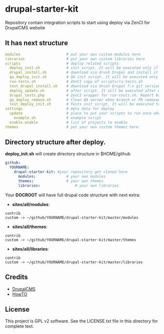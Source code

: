 # drupal-starter-kit
Repository contain integration scripts to start using deploy via ZenCI for DrupalCMS website

It has next structure
-------
```yaml
modules						# put your own custom modules here
libraries					# put your own custom libraries here
scripts						# deploy related scripts
  deploy_init.sh			# init script. It will be executed only if {deploy_dir} is empty
  drupal_install.sh			# download via drush Drupal and install it
  qa_deploy_init.sh			# QA init script. It will be executed only if {deploy_dir} is empty
  run-tests.sh				# ZenCI copy of scripts/ru-tests.sh
  test_drupal_install.sh	# download via drush Drupal 7.x git version and install it
  deploy_update.sh			# after script. It will be executed after each push to repository
  drupal_tests.php			# ZenCI wrapper for run-tests.sh. Report back to ZenCI tests status.
  qa_deploy_remove.sh		# Clean QA server when branch or PR removed.
  test_deploy_init.sh		# Tests init script. It will be executed to prepare Drupal for test.
settings					# meta data for deploy
  update					# place to put your scripts to run once when created
    example.sh				# example script
  enable.enable				# list of projects to enable
themes						# put your own custom themes here
```
## Directory structure after deploy.

**deploy_init.sh** will create directory structure in $HOME/github 

```yaml
github:
  YOURNAME:
    drupal-starter-kit:	#your repository get cloned here
      modules: 				# your own modules
      themes: 				# your own themes
      libraries: 				# your own libraries
```

Your **DOCROOT** will have full drupal code structure with next extra:

- **sites/all/modules**:

```textile
contrib 
custom -> ~/github/YOURNAME/drupal-starter-kit/master/modules
```

- **sites/all/themes**:

```textile
contrib 
custom -> ~/github/YOURNAME/drupal-starter-kit/master/themes
```

- **sites/all/libraries**:

```textile
contrib 
custom -> ~/github/YOURNAME/drupal-starter-kit/master/libraries
```

Credits
-------

- [DrupalCMS](https://drupal.org)
- [HowTO](http://docs.zen.ci/deploy/deploy-drupal-7x)


License
-------

This project is GPL v2 software. See the LICENSE.txt file in this directory for
complete text.
